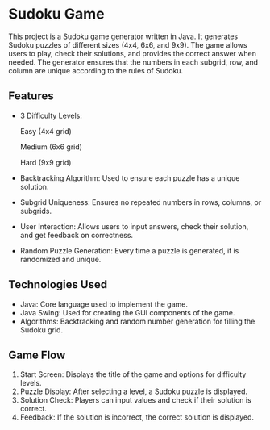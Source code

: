 
# Sudoku Game

This project is a Sudoku game generator written in Java. It generates Sudoku puzzles of different sizes (4x4, 6x6, and 9x9). The game allows users to play, check their solutions, and provides the correct answer when needed. The generator ensures that the numbers in each subgrid, row, and column are unique according to the rules of Sudoku.


## Features

- 3 Difficulty Levels:

    Easy (4x4 grid)

    Medium (6x6 grid)

    Hard (9x9 grid)
- Backtracking Algorithm: Used to ensure each puzzle has a unique solution.
- Subgrid Uniqueness: Ensures no repeated numbers in rows, columns, or subgrids.
- User Interaction: Allows users to input answers, check their solution, and get feedback on correctness.
- Random Puzzle Generation: Every time a puzzle is generated, it is randomized and unique.
 


## Technologies Used

- Java: Core language used to implement the game.
- Java Swing: Used for creating the GUI components of the game.
- Algorithms: Backtracking and random number generation for filling the Sudoku grid.
## Game Flow
1. Start Screen: Displays the title of the game and options for difficulty levels.
2. Puzzle Display: After selecting a level, a Sudoku puzzle is displayed.
3. Solution Check: Players can input values and check if their solution is correct.
4. Feedback: If the solution is incorrect, the correct solution is displayed.